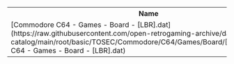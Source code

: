 <table>
<tr><th>Name</th><th>Size</th></tr>
<tr><td>[Commodore C64 - Games - Board - [LBR].dat](https://raw.githubusercontent.com/open-retrogaming-archive/dat-catalog/main/root/basic/TOSEC/Commodore/C64/Games/Board/[LBR]/Commodore C64 - Games - Board - [LBR].dat)</td><td>1188</td></tr>
</table>
